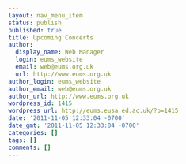 ```yaml
---
layout: nav_menu_item
status: publish
published: true
title: Upcoming Concerts
author:
  display_name: Web Manager
  login: eums_website
  email: web@eums.org.uk
  url: http://www.eums.org.uk
author_login: eums_website
author_email: web@eums.org.uk
author_url: http://www.eums.org.uk
wordpress_id: 1415
wordpress_url: http://eums.eusa.ed.ac.uk/?p=1415
date: '2011-11-05 12:33:04 -0700'
date_gmt: '2011-11-05 12:33:04 -0700'
categories: []
tags: []
comments: []
---
```


